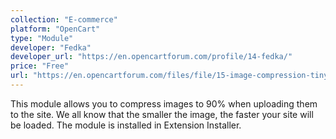 ```yaml
---
collection: "E-commerce"
platform: "OpenCart"
type: "Module"
developer: "Fedka"
developer_url: "https://en.opencartforum.com/profile/14-fedka/"
price: "Free"
url: "https://en.opencartforum.com/files/file/15-image-compression-tinypng/"
---
```


This module allows you to compress images to 90% when uploading them to the site. We all know that the smaller the image, the faster your site will be loaded. The module is installed in Extension Installer.
